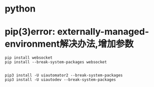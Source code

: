 # python
<!-- toc --> 

# pip(3)error: externally-managed-environment解决办法,增加参数

```shell
pip install websocket
pip install --break-system-packages websocket


pip3 install -U uiautomator2 --break-system-packages
pip3 install -U uiautodev --break-system-packages
```
